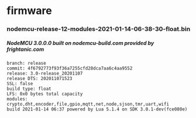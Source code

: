 # firmware

### nodemcu-release-12-modules-2021-01-14-06-38-30-float.bin

##### NodeMCU 3.0.0.0 built on nodemcu-build.com provided by frightanic.com
	branch: release
	commit: 4f6792773f93f36a7255cfd28dca7aa6c4aa9552
	release: 3.0-release_20201107
	release DTS: 202011071523
	SSL: false
	build type: float
	LFS: 0x0 bytes total capacity
	modules: crypto,dht,encoder,file,gpio,mqtt,net,node,sjson,tmr,uart,wifi
	build 2021-01-14 06:37 powered by Lua 5.1.4 on SDK 3.0.1-dev(fce080e)
